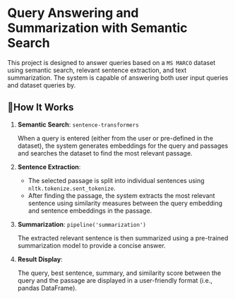 # Query Answering and Summarization with Semantic Search
This project is designed to answer queries based on a `MS MARCO` dataset using semantic search, relevant sentence extraction, and text summarization. The system is capable of answering both user input queries and dataset queries by.

## 🧸How It Works
1. **Semantic Search**: `sentence-transformers`

    When a query is entered (either from the user or pre-defined in the dataset), the system generates embeddings for the query and passages and searches the dataset to find the most relevant passage.

2. **Sentence Extraction**: 
    - The selected passage is split into individual sentences using `nltk.tokenize.sent_tokenize`.
    - After finding the passage, the system extracts the most relevant sentence using similarity measures between the query embedding and sentence embeddings in the passage.

3. **Summarization**: `pipeline('summarization')`

    The extracted relevant sentence is then summarized using a pre-trained summarization model to provide a concise answer.

4. **Result Display**: 
    
    The query, best sentence, summary, and similarity score between the query and the passage are displayed in a user-friendly format (i.e., pandas DataFrame).
